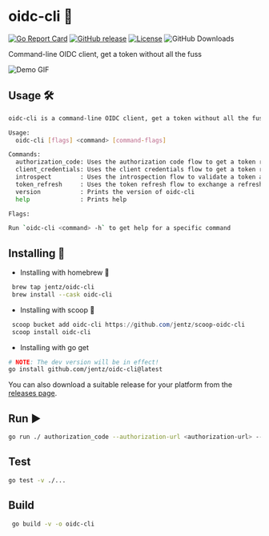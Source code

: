 # oidc-cli 🚀

[![Go Report Card](https://goreportcard.com/badge/github.com/jentz/oidc-cli)](https://goreportcard.com/report/github.com/jentz/oidc-cli)
[![GitHub release](https://img.shields.io/github/v/release/jentz/oidc-cli)](https://github.com/jentz/oidc-cli/releases)
[![License](https://img.shields.io/github/license/jentz/oidc-cli)](https://github.com/jentz/oidc-cli/blob/main/LICENSE)
![GitHub Downloads](https://img.shields.io/github/downloads/jentz/oidc-cli/total)

Command-line OIDC client, get a token without all the fuss

![Demo GIF](docs/static/oidc-cli-usage.gif)

## Usage 🛠️

```bash
oidc-cli is a command-line OIDC client, get a token without all the fuss

Usage:
  oidc-cli [flags] <command> [command-flags]

Commands:
  authorization_code: Uses the authorization code flow to get a token response
  client_credentials: Uses the client credentials flow to get a token response
  introspect        : Uses the introspection flow to validate a token and fetch the associated claims
  token_refresh     : Uses the token refresh flow to exchange a refresh token and obtain new tokens
  version           : Prints the version of oidc-cli
  help              : Prints help

Flags:

Run `oidc-cli <command> -h` to get help for a specific command
```

## Installing 💾

* Installing with homebrew 🍺
```bash
 brew tap jentz/oidc-cli
 brew install --cask oidc-cli
 ```
* Installing with scoop 🥄
```powershell
 scoop bucket add oidc-cli https://github.com/jentz/scoop-oidc-cli
 scoop install oidc-cli
```

* Installing with go get
```bash
# NOTE: The dev version will be in effect!
go install github.com/jentz/oidc-cli@latest
```

You can also download a suitable release for your platform from the [releases page](https://github.com/jentz/oidc-cli/releases).

## Run ▶️

```bash
go run ./ authorization_code --authorization-url <authorization-url> --token-url <token-url> --client-id <client-id> --client-secret <client-secret> --scopes "openid profile"
```

## Test

```bash
go test -v ./...
```
    
## Build

```bash
 go build -v -o oidc-cli
```
